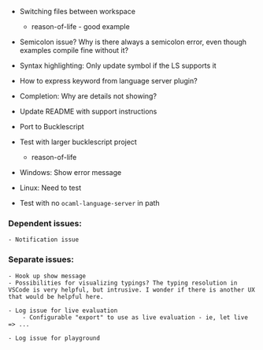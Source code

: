 - Switching files between workspace
    - reason-of-life - good example

- Semicolon issue? Why is there always a semicolon error, even though examples compile fine without it?
- Syntax highlighting: Only update symbol if the LS supports it
- How to express keyword from language server plugin?

- Completion: Why are details not showing?

- Update README with support instructions
- Port to Bucklescript

- Test with larger bucklescript project
    - reason-of-life

- Windows: Show error message
- Linux: Need to test
- Test with no `ocaml-language-server` in path

### Dependent issues:
    - Notification issue

### Separate issues:
    - Hook up show message
    - Possibilities for visualizing typings? The typing resolution in VSCode is very helpful, but intrusive. I wonder if there is another UX that would be helpful here.

    - Log issue for live evaluation
        - Configurable "export" to use as live evaluation - ie, let live => ...

    - Log issue for playground
